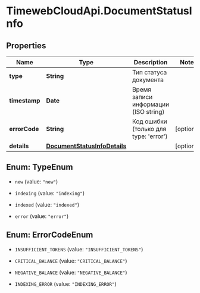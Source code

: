 # TimewebCloudApi.DocumentStatusInfo

## Properties

Name | Type | Description | Notes
------------ | ------------- | ------------- | -------------
**type** | **String** | Тип статуса документа | 
**timestamp** | **Date** | Время записи информации (ISO string) | 
**errorCode** | **String** | Код ошибки (только для type: &#39;error&#39;) | [optional] 
**details** | [**DocumentStatusInfoDetails**](DocumentStatusInfoDetails.md) |  | [optional] 



## Enum: TypeEnum


* `new` (value: `"new"`)

* `indexing` (value: `"indexing"`)

* `indexed` (value: `"indexed"`)

* `error` (value: `"error"`)





## Enum: ErrorCodeEnum


* `INSUFFICIENT_TOKENS` (value: `"INSUFFICIENT_TOKENS"`)

* `CRITICAL_BALANCE` (value: `"CRITICAL_BALANCE"`)

* `NEGATIVE_BALANCE` (value: `"NEGATIVE_BALANCE"`)

* `INDEXING_ERROR` (value: `"INDEXING_ERROR"`)




